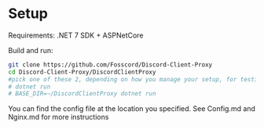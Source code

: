 # Setup

Requirements:
.NET 7 SDK + ASPNetCore

Build and run:
```sh
git clone https://github.com/Fosscord/Discord-Client-Proxy
cd Discord-Client-Proxy/DiscordClientProxy
#pick one of these 2, depending on how you manage your setup, for testing the second is recommended:
# dotnet run
# BASE_DIR=~/DiscordClientProxy dotnet run
```

You can find the config file at the location you specified. See Config.md and Nginx.md for more instructions
